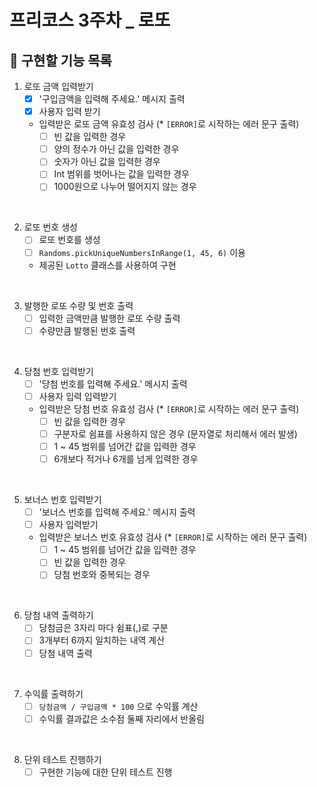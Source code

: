 # 프리코스 3주차 _ 로또

## 📍 구현할 기능 목록
1. 로또 금액 입력받기
    - [x] '구입금액을 입력해 주세요.' 메시지 출력
    - [x] 사용자 입력 받기
    - 입력받은 로또 금액 유효성 검사 (* `[ERROR]`로 시작하는 에러 문구 출력)
        - [ ] 빈 값을 입력한 경우
        - [ ] 양의 정수가 아닌 값을 입력한 경우
        - [ ] 숫자가 아닌 값을 입력한 경우
        - [ ] Int 범위를 벗어나는 값을 입력한 경우
        - [ ] 1000원으로 나누어 떨어지지 않는 경우

<br>

2. 로또 번호 생성
    - [ ] 로또 번호를 생성
    - [ ] `Randoms.pickUniqueNumbersInRange(1, 45, 6)` 이용
    - 제공된 `Lotto` 클래스를 사용하여 구현

<br>

3. 발행한 로또 수량 및 번호 출력
    - [ ] 입력한 금액만큼 발행한 로또 수량 출력
    - [ ] 수량만큼 발행된 번호 출력

<br>

4. 당첨 번호 입력받기
    - [ ] '당첨 번호를 입력해 주세요.' 메시지 출력
    - [ ] 사용자 입력 입력받기
    - 입력받은 당첨 번호 유효성 검사 (* `[ERROR]`로 시작하는 에러 문구 출력)
        - [ ] 빈 값을 입력한 경우
        - [ ] 구분자로 쉼표를 사용하지 않은 경우 (문자열로 처리해서 에러 발생)
        - [ ] 1 ~ 45 범위를 넘어간 값을 입력한 경우
        - [ ] 6개보다 적거나 6개를 넘게 입력한 경우

<br>

5. 보너스 번호 입력받기
    - [ ] '보너스 번호를 입력해 주세요.' 메시지 출력
    - [ ] 사용자 입력받기
    - 입력받은 보너스 번호 유효성 검사 (* `[ERROR]`로 시작하는 에러 문구 출력)
        - [ ] 1 ~ 45 범위를 넘어간 값을 입력한 경우
        - [ ] 빈 값을 입력한 경우
        - [ ] 당첨 번호와 중복되는 경우

<br>

6. 당첨 내역 출력하기
    - [ ] 당첨금은 3자리 마다 쉼표(,)로 구분
    - [ ] 3개부터 6까지 일치하는 내역 계산
    - [ ] 당첨 내역 출력

<br>

7. 수익률 출력하기
    - [ ] `당첨금액 / 구입금액 * 100` 으로 수익률 계산
    - [ ] 수익률 결과값은 소수점 둘째 자리에서 반올림

<br>

8. 단위 테스트 진행하기
    - [ ] 구현한 기능에 대한 단위 테스트 진행